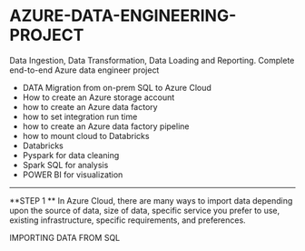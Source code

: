 # AZURE-DATA-ENGINEERING-PROJECT
Data Ingestion, Data Transformation, Data Loading and Reporting.
Complete end-to-end Azure data engineer project

- DATA Migration from on-prem SQL to Azure Cloud
- How to create an Azure storage account
- how to create an Azure data factory 
- how to set integration run time
- how to create an Azure data factory pipeline
- how to mount cloud to Databricks
- Databricks 
- Pyspark for data cleaning
- Spark SQL for analysis
- POWER BI for visualization

*************************************************************************************************************************************************************************************************************
**STEP 1 **
In Azure Cloud, there are many ways to import data depending upon the source of data, size of data, specific service you prefer to use, existing infrastructure, specific requirements, and preferences.


IMPORTING DATA FROM SQL 



